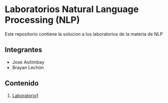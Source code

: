 # Laboratorios Natural Language Processing (NLP)

Este repositorio contiene la solucion a los laboratorios de la materia de NLP

## Integrantes

- Jose Asitimbay
- Brayan Lechón

## Contenido

1. [Laboratorio1](enlace-al-laboratorio-1)


